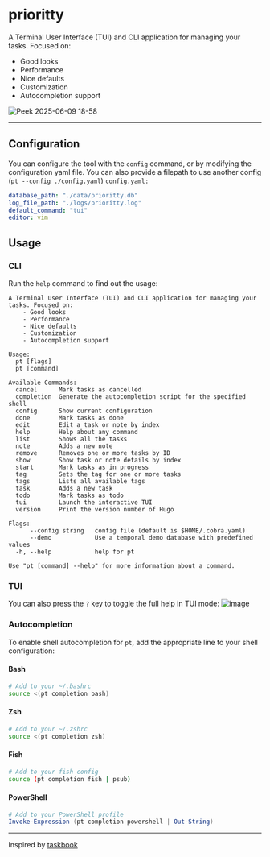 # prioritty
A Terminal User Interface (TUI) and CLI application for managing your tasks. Focused on:
- Good looks
- Performance
- Nice defaults
- Customization
- Autocompletion support

![Peek 2025-06-09 18-58](https://github.com/user-attachments/assets/24c2bd12-a714-4d69-bc01-ba28c34b8f32)


---

## Configuration
You can configure the tool with the `config` command, or by modifying the configuration yaml file. You can also provide a filepath to use another config (`pt --config ./config.yaml`)
`config.yaml:`
```yaml
database_path: "./data/prioritty.db"
log_file_path: "./logs/prioritty.log"
default_command: "tui"
editor: vim
```

## Usage
### CLI
Run the `help` command to find out the usage:
```
A Terminal User Interface (TUI) and CLI application for managing your tasks. Focused on:
	- Good looks
	- Performance
	- Nice defaults
	- Customization
	- Autocompletion support

Usage:
  pt [flags]
  pt [command]

Available Commands:
  cancel      Mark tasks as cancelled
  completion  Generate the autocompletion script for the specified shell
  config      Show current configuration
  done        Mark tasks as done
  edit        Edit a task or note by index
  help        Help about any command
  list        Shows all the tasks
  note        Adds a new note
  remove      Removes one or more tasks by ID
  show        Show task or note details by index
  start       Mark tasks as in progress
  tag         Sets the tag for one or more tasks
  tags        Lists all available tags
  task        Adds a new task
  todo        Mark tasks as todo
  tui         Launch the interactive TUI
  version     Print the version number of Hugo

Flags:
      --config string   config file (default is $HOME/.cobra.yaml)
      --demo            Use a temporal demo database with predefined values
  -h, --help            help for pt

Use "pt [command] --help" for more information about a command.
```
### TUI
You can also press the `?` key to toggle the full help in TUI mode:
![image](https://github.com/user-attachments/assets/bcc53f9c-8250-45e8-bb2d-edaaeebdbf95)

### Autocompletion

To enable shell autocompletion for `pt`, add the appropriate line to your shell configuration:

#### Bash
```bash
# Add to your ~/.bashrc
source <(pt completion bash)
```

#### Zsh
```bash
# Add to your ~/.zshrc
source <(pt completion zsh)
```

#### Fish
```bash
# Add to your fish config
source (pt completion fish | psub)
```

#### PowerShell
```powershell
# Add to your PowerShell profile
Invoke-Expression (pt completion powershell | Out-String)
```


---
Inspired by [taskbook](https://github.com/klaudiosinani/taskbook)
